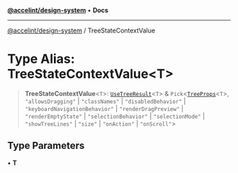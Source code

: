[**@accelint/design-system**](../README.md) • **Docs**

***

[@accelint/design-system](../README.md) / TreeStateContextValue

# Type Alias: TreeStateContextValue\<T\>

> **TreeStateContextValue**\<`T`\>: [`UseTreeResult`](UseTreeResult.md)\<`T`\> & `Pick`\<[`TreeProps`](TreeProps.md)\<`T`\>, `"allowsDragging"` \| `"classNames"` \| `"disabledBehavior"` \| `"keyboardNavigationBehavior"` \| `"renderDragPreview"` \| `"renderEmptyState"` \| `"selectionBehavior"` \| `"selectionMode"` \| `"showTreeLines"` \| `"size"` \| `"onAction"` \| `"onScroll"`\>

## Type Parameters

• **T**
